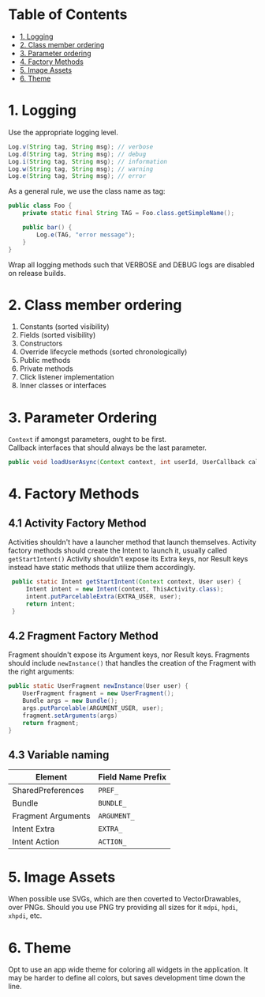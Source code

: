 # Table of Contents  
- [1. Logging](#1-Logging)
- [2. Class member ordering](#2-class-member-ordering)
- [3. Parameter ordering](#3-parameter-ordering)
- [4. Factory Methods](#4-factory-methods)
- [5. Image Assets](#5-image-assets)
- [6. Theme](#6-theme)

# 1. Logging

Use the appropriate logging level.
```java
Log.v(String tag, String msg); // verbose
Log.d(String tag, String msg); // debug
Log.i(String tag, String msg); // information
Log.w(String tag, String msg); // warning
Log.e(String tag, String msg); // error
```

As a general rule, we use the class name as tag:
```java
public class Foo {
    private static final String TAG = Foo.class.getSimpleName();

    public bar() {
        Log.e(TAG, "error message");
    }
}
```

Wrap all logging methods such that VERBOSE and DEBUG logs are disabled on release builds.

# 2. Class member ordering

1. Constants (sorted visibility)
2. Fields (sorted visibility)
3. Constructors
4. Override lifecycle methods (sorted chronologically)
5. Public methods
6. Private methods
7. Click listener implementation
8. Inner classes or interfaces

# 3. Parameter Ordering

`Context` if amongst parameters, ought to be first. <br> 
Callback interfaces that should always be the last parameter.
 
 ```java
 public void loadUserAsync(Context context, int userId, UserCallback callback);
 ```

# 4. Factory Methods
## 4.1 Activity Factory Method
Activities shouldn't have a launcher method that launch themselves.
Activity factory methods should create the Intent to launch it, usually called `getStartIntent()`
Activity shouldn't expose its Extra keys, nor Result keys instead have static methods that utilize them accordingly. 

```java
 public static Intent getStartIntent(Context context, User user) {
     Intent intent = new Intent(context, ThisActivity.class);
     intent.putParcelableExtra(EXTRA_USER, user);
     return intent;
 }
``` 

## 4.2 Fragment Factory Method
Fragment shouldn't expose its Argument keys, nor Result keys. 
Fragments should include `newInstance()` that handles the creation of the Fragment with the right arguments:

```java
public static UserFragment newInstance(User user) {
    UserFragment fragment = new UserFragment();
    Bundle args = new Bundle();
    args.putParcelable(ARGUMENT_USER, user);
    fragment.setArguments(args)
    return fragment;
}
```

## 4.3 Variable naming

| Element            | Field Name Prefix |
| -----------------  | ----------------- |
| SharedPreferences  | `PREF_`             |
| Bundle             | `BUNDLE_`           |
| Fragment Arguments | `ARGUMENT_`         |
| Intent Extra       | `EXTRA_`            |
| Intent Action      | `ACTION_`           |

# 5. Image Assets

When possible use SVGs, which are then coverted to VectorDrawables, over PNGs.
Should you use PNG try providing all sizes for it `mdpi`, `hpdi`, `xhpdi`, etc.

# 6. Theme

Opt to use an app wide theme for coloring all widgets in the application.
It may be harder to define all colors, but saves development time down the line.
